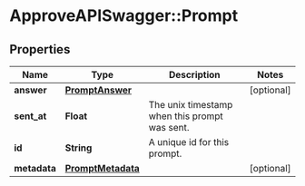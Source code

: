 # ApproveAPISwagger::Prompt

## Properties
Name | Type | Description | Notes
------------ | ------------- | ------------- | -------------
**answer** | [**PromptAnswer**](PromptAnswer.md) |  | [optional] 
**sent_at** | **Float** | The unix timestamp when this prompt was sent. | 
**id** | **String** | A unique id for this prompt. | 
**metadata** | [**PromptMetadata**](PromptMetadata.md) |  | [optional] 


